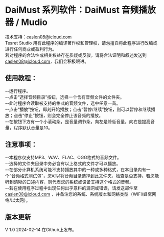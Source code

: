 # DaiMust 系列软件：DaiMust 音频播放器 / Mudio
技术支持：caslen08@icloud.com  
Tesret Studio 用有此程序的编译著作权和管理权，请勿擅自将此程序进行改编或进行任何商业或盈利行为。  
若对程序的合法性或相关权益存在质疑或反驳，请将合法证明和叙述发送到 caslen08@icloud.com，我们会积极跟进。  

## 使用教程：
--运行程序。  
--点击“选择音频目录”按钮，选择一个含有音频文件的文件夹。  
--此时程序会读取被支持的格式的音频文件，选中任意一首。  
--点击“播放”按钮，即刻开始播放；点击“暂停/继续”按钮，则可以暂停和继续播放；点击“停止”按钮，则会完全停止该音频的播放。  
--在按钮下方有一个小滚动条，是音量调节条，向左是降低音量，向右是提高音量，程序默认音量是10。  

## 注意事项：
--本程序仅支持MP3、WAV、FLAC、OGG格式的音频文件。  
--选择的文件夹目录中务必含有以上格式的文件才可以播放。  
--在部分计算机系统可能不支持播放其中的一种或多种格式，在本目录内有一个“音频格式测试包”，您可以将音频目录选择到此文件夹，检查是否支持，若您能听到清晰的口述内容，则代表您的系统或设备支持这个格式的音频。  
--若在使用程序过程中出现任何出乎意料的漏洞或错误，请发送邮件至 caslen08@icloud.com ，并备注您的系统、系统版本和网络类型（WIFI/蜂窝网络/以太网）。  

## 版本更新
V 1.0 2024-02-14 在Github上发布。  
